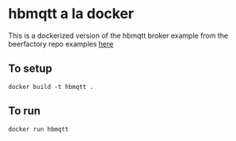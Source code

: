 # hbmqtt a la docker
This is a dockerized version of the hbmqtt broker example from the beerfactory repo examples [here](https://github.com/beerfactory/hbmqtt)

## To setup
```
docker build -t hbmqtt .
```

## To run
```
docker run hbmqtt
```
